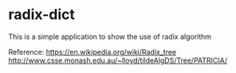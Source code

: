 # radix-dict
This is a simple application to show the use of radix algorithm

Reference: https://en.wikipedia.org/wiki/Radix_tree
           http://www.csse.monash.edu.au/~lloyd/tildeAlgDS/Tree/PATRICIA/
